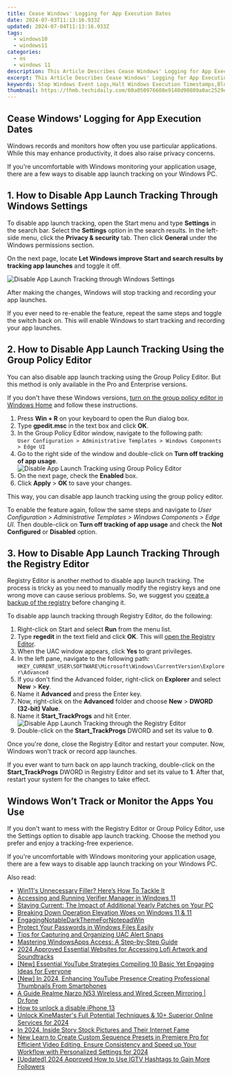 ```yaml
---
title: Cease Windows' Logging for App Execution Dates
date: 2024-07-03T11:13:16.933Z
updated: 2024-07-04T11:13:16.933Z
tags:
  - windows10
  - windows11
categories:
  - os
  - windows 11
description: This Article Describes Cease Windows' Logging for App Execution Dates
excerpt: This Article Describes Cease Windows' Logging for App Execution Dates
keywords: Stop Windows Event Logs,Halt Windows Execution Timestamps,Block Windows Activity Tracking,Disable Windows App Dates,End Windows Logging Practices,Prevent Windows App Date Logs,Eliminate Windows Timestamp Recording
thumbnail: https://thmb.techidaily.com/60a050976608e9140d90809a0ac2529ef41e9995b243e26e295a790742b88b8b.jpg
---
```


## Cease Windows' Logging for App Execution Dates

 Windows records and monitors how often you use particular applications. While this may enhance productivity, it does also raise privacy concerns.

 If you're uncomfortable with Windows monitoring your application usage, there are a few ways to disable app launch tracking on your Windows PC.

## 1\. How to Disable App Launch Tracking Through Windows Settings

 To disable app launch tracking, open the Start menu and type **Settings** in the search bar. Select the **Settings** option in the search results. In the left-side menu, click the **Privacy & security** tab. Then click **General** under the Windows permissions section.

 On the next page, locate **Let Windows improve Start and search results by tracking app launches** and toggle it off.

![Disable App Launch Tracking through Windows Settings](https://static1.makeuseofimages.com/wordpress/wp-content/uploads/2023/06/disable-app-launch-tracking-through-windows-settings.jpg)

 After making the changes, Windows will stop tracking and recording your app launches.

 If you ever need to re-enable the feature, repeat the same steps and toggle the switch back on. This will enable Windows to start tracking and recording your app launches.

## 2\. How to Disable App Launch Tracking Using the Group Policy Editor

 You can also disable app launch tracking using the Group Policy Editor. But this method is only available in the Pro and Enterprise versions.

 If you don't have these Windows versions, [turn on the group policy editor in Windows Home](https://www.makeuseof.com/tag/access-group-policy-editor-even-windows-home-settings-try/) and follow these instructions.

1. Press **Win + R** on your keyboard to open the Run dialog box.
2. Type **gpedit.msc** in the text box and click **OK**.
3. In the Group Policy Editor window, navigate to the following path:  
`User Configuration > Administrative Templates > Windows Components > Edge UI​`
4. Go to the right side of the window and double-click on **Turn off tracking of app usage**.  
![Disable App Launch Tracking using Group Policy Editor](https://static1.makeuseofimages.com/wordpress/wp-content/uploads/2023/06/disable-app-launch-tracking-using-group-policy-editor.jpg)
5. On the next page, check the **Enabled** box.
6. Click **Apply** \> **OK** to save your changes.

 This way, you can disable app launch tracking using the group policy editor.

 To enable the feature again, follow the same steps and navigate to _User Configuration > Administrative Templates > Windows Components > Edge UI_. Then double-click on **Turn off tracking of app usage** and check the **Not Configured** or **Disabled** option.

## 3\. How to Disable App Launch Tracking Through the Registry Editor

 Registry Editor is another method to disable app launch tracking. The process is tricky as you need to manually modify the registry keys and one wrong move can cause serious problems. So, we suggest you [create a backup of the registry](https://www.makeuseof.com/tag/backup-restore-windows-registry/) before changing it.

 To disable app launch tracking through Registry Editor, do the following:

1. Right-click on Start and select **Run** from the menu list.
2. Type **regedit** in the text field and click **OK**. This will [open the Registry Editor](https://www.makeuseof.com/windows-11-open-registry-editor/).
3. When the UAC window appears, click **Yes** to grant privileges.
4. In the left pane, navigate to the following path:  
`HKEY_CURRENT_USER\SOFTWARE\Microsoft\Windows\CurrentVersion\Explorer\Advanced`
5. If you don't find the Advanced folder, right-click on **Explorer** and select **New** \> **Key**.
6. Name it **Advanced** and press the Enter key.
7. Now, right-click on the **Advanced** folder and choose **New** \> **DWORD (32-bit) Value**.
8. Name it **Start\_TrackProgs** and hit Enter.  
![Disable App Launch Tracking through the Registry Editor](https://static1.makeuseofimages.com/wordpress/wp-content/uploads/2023/06/disable-app-launch-tracking-through-the-registry-editor.jpg)
9. Double-click on the **Start\_TrackProgs** DWORD and set its value to **0**.

 Once you're done, close the Registry Editor and restart your computer. Now, Windows won't track or record app launches.

 If you ever want to turn back on app launch tracking, double-click on the **Start\_TrackProgs** DWORD in Registry Editor and set its value to **1**. After that, restart your system for the changes to take effect.

## Windows Won’t Track or Monitor the Apps You Use

 If you don't want to mess with the Registry Editor or Group Policy Editor, use the Settings option to disable app launch tracking. Choose the method you prefer and enjoy a tracking-free experience.

 If you're uncomfortable with Windows monitoring your application usage, there are a few ways to disable app launch tracking on your Windows PC.

<span class="atpl-alsoreadstyle">Also read:</span>
<div><ul>
<li><a href="https://windows11.techidaily.com/win11s-unnecessary-filler-heres-how-to-tackle-it/"><u>Win11's Unnecessary Filler? Here’s How To Tackle It</u></a></li>
<li><a href="https://windows11.techidaily.com/accessing-and-running-verifier-manager-in-windows-11/"><u>Accessing and Running Verifier Manager in Windows 11</u></a></li>
<li><a href="https://windows11.techidaily.com/staying-current-the-impact-of-additional-yearly-patches-on-your-pc/"><u>Staying Current: The Impact of Additional Yearly Patches on Your PC</u></a></li>
<li><a href="https://windows11.techidaily.com/breaking-down-operation-elevation-woes-on-windows-11-and-11/"><u>Breaking Down Operation Elevation Woes on Windows 11 & 11</u></a></li>
<li><a href="https://windows11.techidaily.com/engagingnotabledarkthemefornotepadwin/"><u>EngagingNotableDarkThemeForNotepadWin</u></a></li>
<li><a href="https://windows11.techidaily.com/protect-your-passwords-in-windows-files-easily/"><u>Protect Your Passwords in Windows Files Easily</u></a></li>
<li><a href="https://windows11.techidaily.com/tips-for-capturing-and-organizing-uac-alert-snaps/"><u>Tips for Capturing and Organizing UAC Alert Snaps</u></a></li>
<li><a href="https://windows11.techidaily.com/mastering-windowsapps-access-a-step-by-step-guide/"><u>Mastering WindowsApps Access: A Step-by-Step Guide</u></a></li>
<li><a href="https://audio-editing.techidaily.com/2024-approved-essential-websites-for-accessing-lofi-artwork-and-soundtracks/"><u>2024 Approved Essential Websites for Accessing Lofi Artwork and Soundtracks</u></a></li>
<li><a href="https://youtube-sure.techidaily.com/ssential-youtube-strategies-compiling-10-basic-yet-engaging-ideas-for-everyone/"><u>[New] Essential YouTube Strategies  Compiling 10 Basic Yet Engaging Ideas for Everyone</u></a></li>
<li><a href="https://facebook-video-share.techidaily.com/new-in-2024-enhancing-youtube-presence-creating-professional-thumbnails-from-smartphones/"><u>[New] In 2024, Enhancing YouTube Presence  Creating Professional Thumbnails From Smartphones</u></a></li>
<li><a href="https://screen-mirror.techidaily.com/a-guide-realme-narzo-n53-wireless-and-wired-screen-mirroring-drfone-by-drfone-android/"><u>A Guide Realme Narzo N53 Wireless and Wired Screen Mirroring | Dr.fone</u></a></li>
<li><a href="https://review-topics.techidaily.com/how-to-unlock-a-disable-iphone-13-by-drfone-ios-unlock-ios-unlock/"><u>How to unlock a disable iPhone 13</u></a></li>
<li><a href="https://some-guidance.techidaily.com/unlock-kinemasters-full-potential-techniques-and-10plus-superior-online-services-for-2024/"><u>Unlock KineMaster's Full Potential  Techniques & 10+ Superior Online Services for 2024</u></a></li>
<li><a href="https://extra-skills.techidaily.com/in-2024-inside-story-stock-pictures-and-their-internet-fame/"><u>In 2024, Inside Story  Stock Pictures and Their Internet Fame</u></a></li>
<li><a href="https://ai-video-editing.techidaily.com/1713964215874-new-learn-to-create-custom-sequence-presets-in-premiere-pro-for-efficient-video-editing-ensure-consistency-and-speed-up-your-workflow-with-personalized-sett/"><u>New Learn to Create Custom Sequence Presets in Premiere Pro for Efficient Video Editing. Ensure Consistency and Speed up Your Workflow with Personalized Settings for 2024</u></a></li>
<li><a href="https://instagram-video-recordings.techidaily.com/updated-2024-approved-how-to-use-igtv-hashtags-to-gain-more-followers/"><u>[Updated] 2024 Approved  How to Use IGTV Hashtags to Gain More Followers</u></a></li>
</ul></div>

<ins class="adsbygoogle"
      style="display:block"
      data-ad-client="ca-pub-7571918770474297"
      data-ad-slot="8358498916"
      data-ad-format="auto"
      data-full-width-responsive="true"></ins>